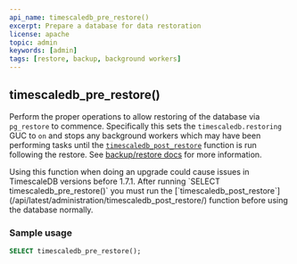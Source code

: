 ```yaml
---
api_name: timescaledb_pre_restore()
excerpt: Prepare a database for data restoration
license: apache
topic: admin
keywords: [admin]
tags: [restore, backup, background workers]
---
```


## timescaledb_pre_restore() 

Perform the proper operations to allow restoring of the database via `pg_restore` to commence.
Specifically this sets the `timescaledb.restoring` GUC to `on` and stops any
background workers which may have been performing tasks until the [`timescaledb_post_restore`](/administration/timescaledb_post_restore/)
function is run following the restore. See [backup/restore docs][backup-restore] for more information.

<highlight type="warning">
 Using this function when doing an upgrade could cause issues in TimescaleDB 
 versions before 1.7.1.
</highlight>

<highlight type="warning">
 After running `SELECT timescaledb_pre_restore()` you must run the
  [`timescaledb_post_restore`](/api/latest/administration/timescaledb_post_restore/) function before using 
  the database normally.
</highlight>

### Sample usage  

```sql
SELECT timescaledb_pre_restore();
```

[backup-restore]: timescaledb/:currentVersion:/how-to-guides/backup-and-restore/pg-dump-and-restore/
